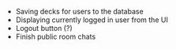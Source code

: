- Saving decks for users to the database
- Displaying currently logged in user from the UI
- Logout button (?)
- Finish public room chats
